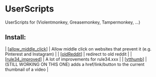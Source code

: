 # UserScripts
UserScripts for (Violentmonkey, Greasemonkey, Tampermonkey, ...)

## Install:
| \[[allow_middle_click](https://github.com/0xC0LD/UserScripts/raw/master/allow_middle_click.user.js)\]  | Allow middle click on websites that prevent it (e.g. Pinterest and Instagram) |
| \[[oldReddit](https://github.com/0xC0LD/UserScripts/raw/master/oldReddit.user.js)\] | redirect to old reddit |
| \[[rule34_improved](https://github.com/0xC0LD/UserScripts/raw/master/rule34_improved.user.js)\] | A lot of improvements for rule34.xxx |
| \[[ytthumb](https://github.com/0xC0LD/UserScripts/raw/master/ytthumb.user.js)\] | (STILL WORKING ON THIS ONE) adds a href/link/button to the current thumbnail of a video |
